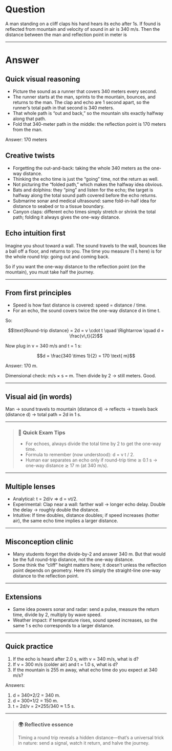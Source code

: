 # Question
A man standing on a cliff claps his hand hears its echo after 1s. If found is reflected from mountain and velocity of sound in air is 340 m/s. Then the distance between the man and reflection point in meter is

--- 
# Answer
## Quick visual reasoning
- Picture the sound as a runner that covers 340 meters every second.
- The runner starts at the man, sprints to the mountain, bounces, and returns to the man. The clap and echo are 1 second apart, so the runner’s total path in that second is 340 meters.
- That whole path is “out and back,” so the mountain sits exactly halfway along that path.
- Fold that 340-meter path in the middle: the reflection point is 170 meters from the man.

Answer: 170 meters

## Creative twists
- Forgetting the out-and-back: taking the whole 340 meters as the one-way distance.
- Thinking the echo time is just the “going” time, not the return as well.
- Not picturing the “folded path,” which makes the halfway idea obvious.
- Bats and dolphins: they “ping” and listen for the echo; the target is halfway along the total sound path covered before the echo returns.
- Submarine sonar and medical ultrasound: same fold-in-half idea for distance to seabed or to a tissue boundary.
- Canyon claps: different echo times simply stretch or shrink the total path; folding it always gives the one-way distance.

## Echo intuition first

Imagine you shout toward a wall. The sound travels to the wall, bounces like a ball off a floor, and returns to you. The time you measure (1 s here) is for the whole round trip: going out and coming back.

So if you want the one-way distance to the reflection point (on the mountain), you must take half the journey.

---

## From first principles

- Speed is how fast distance is covered: speed = distance / time.
- For an echo, the sound covers twice the one-way distance d in time t.

So:
```math
\text{Round-trip distance} = 2d = v \cdot t \quad \Rightarrow \quad d = \frac{v\,t}{2}
```

Now plug in v = 340 m/s and t = 1 s:
```math
d = \frac{340 \times 1}{2} = 170 \text{ m}
```

Answer: 170 m.

Dimensional check: m/s × s = m. Then divide by 2 → still meters. Good.

---

## Visual aid (in words)

Man → sound travels to mountain (distance d) → reflects → travels back (distance d) → total path = 2d in 1 s.

---

> ### 🧠 Quick Exam Tips
> - For echoes, always divide the total time by 2 to get the one-way time.
> - Formula to remember (now understood): d = v t / 2.
> - Human ear separates an echo only if round-trip time ≳ 0.1 s → one-way distance ≳ 17 m (at 340 m/s).

---

## Multiple lenses

- Analytical: t = 2d/v ⇒ d = vt/2.
- Experimental: Clap near a wall: farther wall → longer echo delay. Double the delay → roughly double the distance.
- Intuitive: If time doubles, distance doubles; if speed increases (hotter air), the same echo time implies a larger distance.

---

## Misconception clinic

- Many students forget the divide-by-2 and answer 340 m. But that would be the full round-trip distance, not the one-way distance.
- Some think the “cliff” height matters here; it doesn’t unless the reflection point depends on geometry. Here it’s simply the straight-line one-way distance to the reflection point.

---

## Extensions

- Same idea powers sonar and radar: send a pulse, measure the return time, divide by 2, multiply by wave speed.
- Weather impact: if temperature rises, sound speed increases, so the same 1 s echo corresponds to a larger distance.

---

## Quick practice

1) If the echo is heard after 2.0 s, with v = 340 m/s, what is d?
2) If v = 300 m/s (colder air) and t = 1.0 s, what is d?
3) If the mountain is 255 m away, what echo time do you expect at 340 m/s?

Answers:
1) d = 340×2/2 = 340 m.
2) d = 300×1/2 = 150 m.
3) t = 2d/v = 2×255/340 ≈ 1.5 s.

---

> ### 🌍 Reflective essence
> Timing a round trip reveals a hidden distance—that’s a universal trick in nature: send a signal, watch it return, and halve the journey.